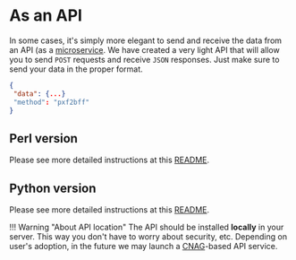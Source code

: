 # As an API

In some cases, it's simply more elegant to send and receive the data from an API (as a [microservice](https://en.wikipedia.org/wiki/Microservices). 
We have created a very light API that will allow you to send `POST` requests and receive `JSON` responses. Just make sure to send your data in the proper format.

```JSON
{
 "data": {...}
 "method": "pxf2bff"
}
```

## Perl version

Please see more detailed instructions at this [README](https://github.com/mrueda/convert-pheno/tree/main/api/perl).

## Python version

Please see more detailed instructions at this [README](https://github.com/mrueda/convert-pheno/tree/main/api/python).


!!! Warning "About API location"
    The API should be installed **locally** in your server. This way you don't have to worry about security, etc.
    Depending on user's adoption, in the future we may launch a [CNAG](https://www.cnag.crg.eu)-based API service.
